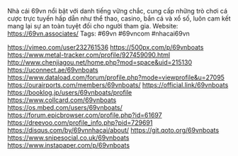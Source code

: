 Nhà cái 69vn nổi bật với danh tiếng vững chắc, cung cấp những trò chơi cá cược trực tuyến hấp dẫn như thể thao, casino, bắn cá và xổ số, luôn cam kết mang lại sự an toàn tuyệt đối cho người tham gia.
Website: https://69vn.associates/
Tags: #69vn #69vncom #nhacai69vn

https://vimeo.com/user232761536
https://500px.com/p/69vnboats
https://www.metal-tracker.com/profile/927459090.html
http://www.chenjiagou.net/home.php?mod=space&uid=215130
https://uconnect.ae/69vnboats
https://www.dataload.com/forum/profile.php?mode=viewprofile&u=27095
https://ourairports.com/members/69vnboats/
https://official.link/69vnboats
https://booklog.jp/users/69vnboats/profile
https://www.collcard.com/69vnboats
https://os.mbed.com/users/69vnboats/
https://forum.epicbrowser.com/profile.php?id=61697
https://dreevoo.com/profile_info.php?pid=729691
https://disqus.com/by/69vnnhacai/about/
https://git.qoto.org/69vnboats
https://www.snipesocial.co.uk/69vnboats
https://www.instapaper.com/p/69vnboats
